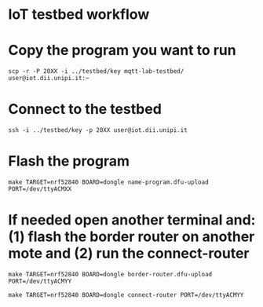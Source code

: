 # IoT testbed workflow

# Copy the program you want to run
    scp -r -P 20XX -i ../testbed/key mqtt-lab-testbed/ user@iot.dii.unipi.it:~

# Connect to the testbed
    ssh -i ../testbed/key -p 20XX user@iot.dii.unipi.it

# Flash the program
    make TARGET=nrf52840 BOARD=dongle name-program.dfu-upload PORT=/dev/ttyACMXX

# If needed open another terminal and: (1) flash the border router on another mote and (2) run the connect-router
    make TARGET=nrf52840 BOARD=dongle border-router.dfu-upload PORT=/dev/ttyACMYY

    make TARGET=nrf52840 BOARD=dongle connect-router PORT=/dev/ttyACMYY

